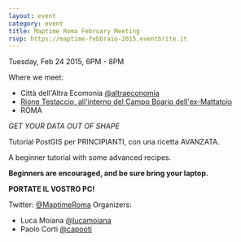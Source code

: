 ```yaml
---
layout: event
category: event
title: Maptime Roma February Meeting
rsvp: https://maptime-febbraio-2015.eventbrite.it
---
```


Tuesday, Feb 24 2015, 6PM - 8PM

Where we meet:

- Città dell'Altra Ecomonia <a href="http://twitter.com/altraeconomia">@altraeconomia</a>
- <a href="http://www.cittadellaltraeconomia.org/index.php?option=com_content&view=article&id=24&Itemid=176">Rione Testaccio, all'interno del Campo Boario dell'ex-Mattatoio</a>
- ROMA

_GET YOUR DATA OUT OF SHAPE_

Tutorial PostGIS per PRINCIPIANTI, con una ricetta AVANZATA.

A beginner tutorial with some advanced recipes.

__Beginners are encouraged, and be sure bring your laptop.__

__PORTATE IL VOSTRO PC!__

Twitter: [@MaptimeRoma](http://twitter.com/MaptimeRoma)
Organizers:

- Luca Moiana [@lucamoiana](http://twitter.com/lucamoiana)
- Paolo Corti [@capooti](http://twitter.com/capooti)
